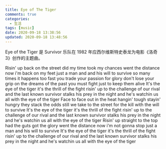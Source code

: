 ```yaml
---
title: Eye of The Tiger
comments: true
categories:
  - 生活
tags: [music]
date: 2020-09-18 13:38:56
updated: 2020-09-18 13:48:56
---
```


Eye of the Tiger 是 Survivor 乐队在 1982 年应西尔维斯特史泰龙为电影《洛奇3》创作的主题曲。

Risin' up
back on the street
did my time took my chances
went the distance
now i'm back on my feet
just a man and and his will to survive
so many times
it happens too fast
you trade your passion for glory
don't lose your grip on the dreams of the past
you must fight just to keep them alive
It's the eye of the tiger
it's the thrill of the fight
risin' up to the challenge of our rival
and the last known survivor stalks his prey in the night
and he's watchin us all with the eye
of the tiger
Face to face
out in the heat
hangin' tough
stayin' hungry
they stack the odds
still we take to the street
for the kill with the will to survive
It's the eye of the tiger
it's the thrill of the fight
risin' up to the challenge of our rival
and the last known survivor stalks his prey in the night
and he's watchin us all with the eye
of the tiger
Risin' up
straight to the top
had the guts
got the glory
went the distance
now i'm not gonna stop
just a man and his will to survive
It's the eye of the tiger
it's the thrill of the fight
risin' up to the challenge of our rival
and the last known survivor stalks his prey in the night
and he's watchin us all with the eye
of the tiger
